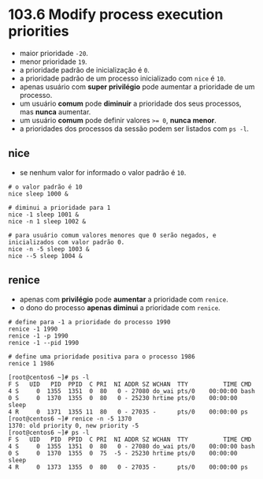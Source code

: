 # 103.6 Modify process execution priorities

* maior prioridade `-20`.
* menor prioridade `19`.
* a prioridade padrão de inicialização é `0`.
* a prioridade padrão de um processo inicializado com `nice` é `10`.
* apenas usuário com **super privilégio** pode aumentar a prioridade de um processo.
* um usuário **comum** pode **diminuir** a prioridade dos seus processos, mas **nunca** aumentar.
* um usuário **comum** pode definir valores `>= 0`, **nunca menor**.
* a prioridades dos processos da sessão podem ser listados com `ps -l`.

## nice

* se nenhum valor for informado o valor padrão é `10`.

```shell
# o valor padrão é 10
nice sleep 1000 &

# diminui a prioridade para 1
nice -1 sleep 1001 &
nice -n 1 sleep 1002 &

# para usuário comum valores menores que 0 serão negados, e inicializados com valor padrão 0.
nice -n -5 sleep 1003 &
nice --5 sleep 1004 &
```

## renice

* apenas com **privilégio** pode **aumentar** a prioridade com `renice`.
* o dono do processo **apenas diminui** a prioridade com `renice`.

```shell
# define para -1 a prioridade do processo 1990
renice -1 1990
renice -1 -p 1990
renice -1 --pid 1990

# define uma prioridade positiva para o processo 1986
renice 1 1986
```

```
[root@centos6 ~]# ps -l
F S   UID   PID  PPID  C PRI  NI ADDR SZ WCHAN  TTY          TIME CMD
4 S     0  1355  1351  0  80   0 - 27080 do_wai pts/0    00:00:00 bash
0 S     0  1370  1355  0  80   0 - 25230 hrtime pts/0    00:00:00 sleep
4 R     0  1371  1355 11  80   0 - 27035 -      pts/0    00:00:00 ps
[root@centos6 ~]# renice -n -5 1370
1370: old priority 0, new priority -5
[root@centos6 ~]# ps -l
F S   UID   PID  PPID  C PRI  NI ADDR SZ WCHAN  TTY          TIME CMD
4 S     0  1355  1351  0  80   0 - 27080 do_wai pts/0    00:00:00 bash
0 S     0  1370  1355  0  75  -5 - 25230 hrtime pts/0    00:00:00 sleep
4 R     0  1373  1355  0  80   0 - 27035 -      pts/0    00:00:00 ps
```
